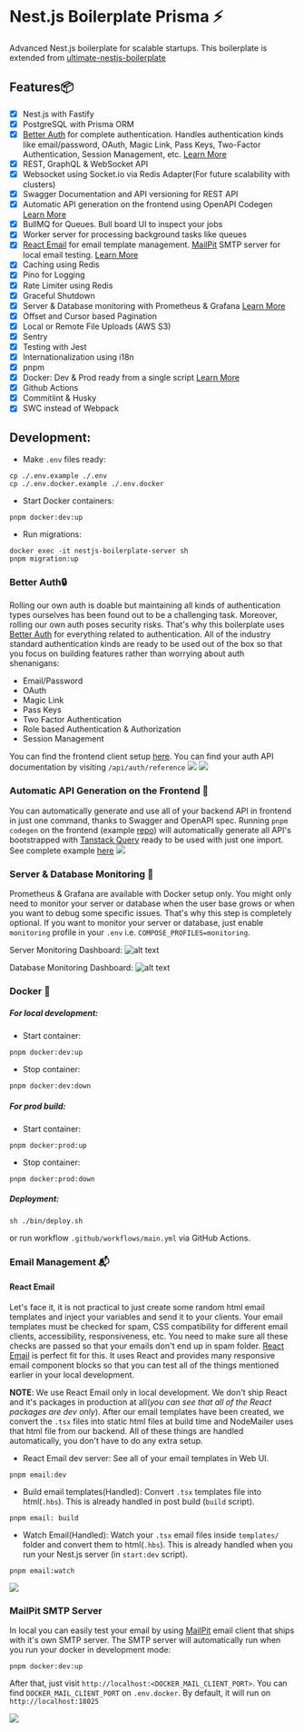 # Nest.js Boilerplate Prisma ⚡

Advanced Nest.js boilerplate for scalable startups.
This boilerplate is extended from [ultimate-nestjs-boilerplate](https://github.com/niraj-khatiwada/ultimate-nestjs-boilerplate)


## Features📦

- [x] Nest.js with Fastify
- [x] PostgreSQL with Prisma ORM
- [x] [Better Auth](https://www.better-auth.com/) for complete authentication. Handles authentication kinds like email/password, OAuth, Magic Link, Pass Keys, Two-Factor Authentication, Session Management, etc. [Learn More](#better-auth)
- [x] REST, GraphQL & WebSocket API
- [x] Websocket using Socket.io via Redis Adapter(For future scalability with clusters)
- [x] Swagger Documentation and API versioning for REST API
- [x] Automatic API generation on the frontend using OpenAPI Codegen [Learn More](#automatic-api-generation-on-the-frontend-)
- [x] BullMQ for Queues. Bull board UI to inspect your jobs
- [x] Worker server for processing background tasks like queues
- [x] [React Email](https://react.email/) for email template management. [MailPit](https://github.com/axllent/mailpit) SMTP server for local email testing. [Learn More](#email-management-)
- [x] Caching using Redis
- [x] Pino for Logging
- [x] Rate Limiter using Redis
- [x] Graceful Shutdown
- [x] Server & Database monitoring with Prometheus & Grafana [Learn More](#server--database-monitoring-)
- [x] Offset and Cursor based Pagination
- [x] Local or Remote File Uploads (AWS S3)
- [x] Sentry
- [x] Testing with Jest
- [x] Internationalization using i18n
- [x] pnpm
- [x] Docker: Dev & Prod ready from a single script [Learn More](#docker-)
- [x] Github Actions
- [x] Commitlint & Husky
- [x] SWC instead of Webpack

## Development:

- Make `.env` files ready:

```
cp ./.env.example ./.env
cp ./.env.docker.example ./.env.docker
```

- Start Docker containers:

```
pnpm docker:dev:up
```

- Run migrations:

```
docker exec -it nestjs-boilerplate-server sh
pnpm migration:up
```

### Better Auth🔒

Rolling our own auth is doable but maintaining all kinds of authentication types ourselves has been found out to be a challenging task. Moreover, rolling our own auth poses security risks. That's why this boilerplate uses [Better Auth](https://www.better-auth.com/) for everything related to authentication. All of the industry standard authentication kinds are ready to be used out of the box so that you focus on building features rather than worrying about auth shenanigans:

- Email/Password
- OAuth
- Magic Link
- Pass Keys
- Two Factor Authentication
- Role based Authentication & Authorization
- Session Management

You can find the frontend client setup [here](https://github.com/niraj-khatiwada/ultimate-nestjs-client). You can find your auth API documentation by visiting `/api/auth/reference`
<img src="./github-assets/better-auth-client.png" />
<img src="./github-assets/better-auth.png" />

### Automatic API Generation on the Frontend 🚀

You can automatically generate and use all of your backend API in frontend in just one command, thanks to Swagger and OpenAPI spec. Running `pnpm codegen` on the frontend (example [repo](https://github.com/niraj-khatiwada/ultimate-nestjs-client)) will automatically generate all API's bootstrapped with [Tanstack Query](https://tanstack.com/query/latest) ready to be used with just one import. See complete example [here](https://github.com/niraj-khatiwada/ultimate-nestjs-client)
<img src="./github-assets/openapi-codegen.png" />

### Server & Database Monitoring 🚨

Prometheus & Grafana are available with Docker setup only. You might only need to monitor your server or database when the user base grows or when you want to debug some specific issues. That's why this step is completely optional. If you want to monitor your server or database, just enable `monitoring` profile in your `.env` i.e. `COMPOSE_PROFILES=monitoring`.

Server Monitoring Dashboard:
![alt text](./github-assets/server-monitoring.png)

Database Monitoring Dashboard:
![alt text](./github-assets/database-monitoring.png)

### Docker 🐬

##### For local development:

- Start container:

```
pnpm docker:dev:up
```

- Stop container:

```
pnpm docker:dev:down
```

##### For prod build:

- Start container:

```
pnpm docker:prod:up
```

- Stop container:

```
pnpm docker:prod:down
```

##### Deployment:

```
sh ./bin/deploy.sh
```

or run workflow `.github/workflows/main.yml` via GitHub Actions.

### Email Management 📬

#### React Email

Let's face it, it is not practical to just create some random html email templates and inject your variables and send it to your clients. Your email templates must be checked for spam, CSS compatibility for different email clients, accessibility, responsiveness, etc. You need to make sure all these checks are passed so that your emails don't end up in spam folder. [React Email](https://react.email/) is perfect fit for this. It uses React and provides many responsive email component blocks so that you can test all of the things mentioned earlier in your local development.

<b>NOTE</b>: We use React Email only in local development. We don't ship React and it's packages in production at all(<i>you can see that all of the React packages are dev only</i>). After our email templates have been created, we convert the `.tsx` files into static html files at build time and NodeMailer uses that html file from our backend. All of these things are handled automatically, you don't have to do any extra setup.

- React Email dev server: See all of your email templates in Web UI.

```
pnpm email:dev
```

- Build email templates(Handled): Convert `.tsx` templates file into html(`.hbs`). This is already handled in post build (`build` script).

```
pnpm email: build
```

- Watch Email(Handled): Watch your `.tsx` email files inside `templates/` folder and convert them to html(`.hbs`). This is already handled when you run your Nest.js server (in `start:dev` script).

```
pnpm email:watch
```

<img src="./github-assets/react-email.png" />

### MailPit SMTP Server

In local you can easily test your email by using [MailPit](https://github.com/axllent/mailpit) email client that ships with it's own SMTP server. The SMTP server will automatically run when you run your docker in development mode:

```
pnpm docker:dev:up
```

After that, just visit `http://localhost:<DOCKER_MAIL_CLIENT_PORT>`. You can find `DOCKER_MAIL_CLIENT_PORT` on `.env.docker`. By default, it will run on `http://localhost:18025`

<img src="./github-assets/mailpit.png" />

